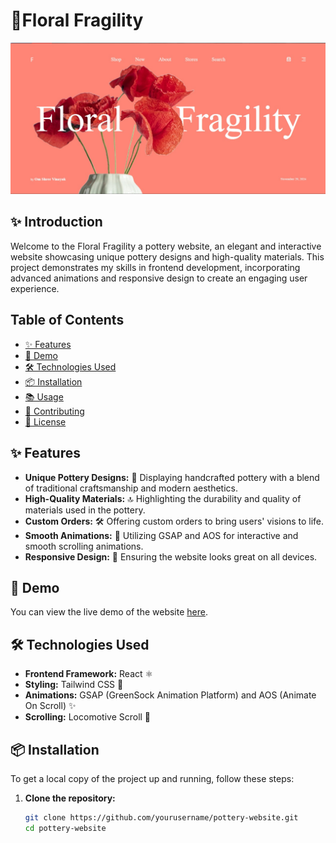 # 🏺Floral Fragility

![Thumbnail](./public/thumbnail.jpg)

## ✨ Introduction
Welcome to the Floral Fragility a pottery website, an elegant and interactive website showcasing unique pottery designs and high-quality materials. This project demonstrates my skills in frontend development, incorporating advanced animations and responsive design to create an engaging user experience.

## Table of Contents
- [✨ Features](#features)
- [🚀 Demo](#demo)
- [🛠️ Technologies Used](#technologies-used)
- [📦 Installation](#installation)
- [📚 Usage](#usage)
- [🤝 Contributing](#contributing)
- [📜 License](#license)

## ✨ Features
- **Unique Pottery Designs:** 🏺 Displaying handcrafted pottery with a blend of traditional craftsmanship and modern aesthetics.
- **High-Quality Materials:** 🔝 Highlighting the durability and quality of materials used in the pottery.
- **Custom Orders:** 🛠️ Offering custom orders to bring users' visions to life.
- **Smooth Animations:** 🌟 Utilizing GSAP and AOS for interactive and smooth scrolling animations.
- **Responsive Design:** 📱 Ensuring the website looks great on all devices.

## 🚀 Demo
You can view the live demo of the website [here](#).

## 🛠️ Technologies Used
- **Frontend Framework:** React ⚛️
- **Styling:** Tailwind CSS 🎨
- **Animations:** GSAP (GreenSock Animation Platform) and AOS (Animate On Scroll) ✨
- **Scrolling:** Locomotive Scroll 🚂

## 📦 Installation
To get a local copy of the project up and running, follow these steps:

1. **Clone the repository:**
   ```sh
   git clone https://github.com/yourusername/pottery-website.git
   cd pottery-website
